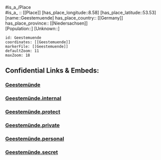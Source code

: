 ﻿---
location: [53.53,8.58] 
mapzoom: [7,12] 
mapmarker: city 
type: City
tags:
- geo/City


SpocWebEntityId: 30381
isDeleted: false
confidential: public

---
#is_a_/Place  
#is_a_ :: [[Place]] 
[has_place_longitude::8.58] 
[has_place_latitude::53.53] 
[name::Geestemuende] 
has_place_country:: [[Germany]]  
has_place_province:: [[Niedersachsen]]  
[Population::] 
[Unknown::] 


```leaflet
id: Geestemuende
coordinates: [[Geestemuende]] 
markerFile: [[Geestemuende]] 
defaultZoom: 11 
maxZoom: 18
```


## Confidential Links & Embeds: 

### [Geestemünde](/_public/Earth/Continent/Europe/Europe~Central/Germany/Germany~West/State~Bremen/cities~Bremen/Bremerhaven/boroughs~Bremerhaven/Geestemünde.md) 

### [Geestemünde.internal](/_internal/Earth/Continent/Europe/Europe~Central/Germany/Germany~West/State~Bremen/cities~Bremen/Bremerhaven/boroughs~Bremerhaven/Geestemünde.internal.md) 

### [Geestemünde.protect](/_protect/Earth/Continent/Europe/Europe~Central/Germany/Germany~West/State~Bremen/cities~Bremen/Bremerhaven/boroughs~Bremerhaven/Geestemünde.protect.md) 

### [Geestemünde.private](/_private/Earth/Continent/Europe/Europe~Central/Germany/Germany~West/State~Bremen/cities~Bremen/Bremerhaven/boroughs~Bremerhaven/Geestemünde.private.md) 

### [Geestemünde.personal](/_personal/Earth/Continent/Europe/Europe~Central/Germany/Germany~West/State~Bremen/cities~Bremen/Bremerhaven/boroughs~Bremerhaven/Geestemünde.personal.md) 

### [Geestemünde.secret](/_secret/Earth/Continent/Europe/Europe~Central/Germany/Germany~West/State~Bremen/cities~Bremen/Bremerhaven/boroughs~Bremerhaven/Geestemünde.secret.md) 
